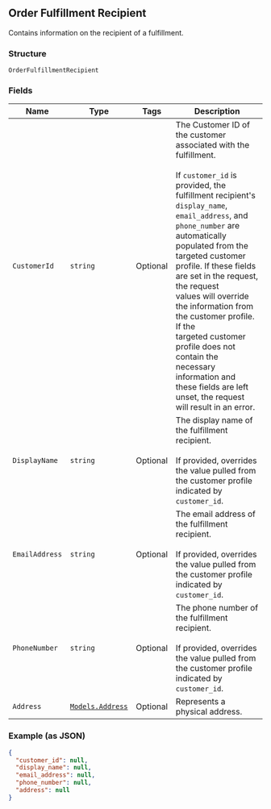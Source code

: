 ## Order Fulfillment Recipient

Contains information on the recipient of a fulfillment.

### Structure

`OrderFulfillmentRecipient`

### Fields

| Name | Type | Tags | Description |
|  --- | --- | --- | --- |
| `CustomerId` | `string` | Optional | The Customer ID of the customer associated with the fulfillment.<br><br>If `customer_id` is provided, the fulfillment recipient's `display_name`,<br>`email_address`, and `phone_number` are automatically populated from the<br>targeted customer profile. If these fields are set in the request, the request<br>values will override the information from the customer profile. If the<br>targeted customer profile does not contain the necessary information and<br>these fields are left unset, the request will result in an error. |
| `DisplayName` | `string` | Optional | The display name of the fulfillment recipient.<br><br>If provided, overrides the value pulled from the customer profile indicated by `customer_id`. |
| `EmailAddress` | `string` | Optional | The email address of the fulfillment recipient.<br><br>If provided, overrides the value pulled from the customer profile indicated by `customer_id`. |
| `PhoneNumber` | `string` | Optional | The phone number of the fulfillment recipient.<br><br>If provided, overrides the value pulled from the customer profile indicated by `customer_id`. |
| `Address` | [`Models.Address`](/doc/models/address.md) | Optional | Represents a physical address. |

### Example (as JSON)

```json
{
  "customer_id": null,
  "display_name": null,
  "email_address": null,
  "phone_number": null,
  "address": null
}
```

